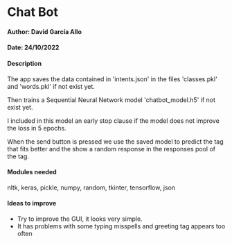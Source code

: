 # Chat Bot

#### Author: David García Allo
#### Date: 24/10/2022

#### Description
The app saves the data contained in 'intents.json' in the files 'classes.pkl' and 'words.pkl' if not exist yet.

Then trains a Sequential Neural Network model 'chatbot_model.h5' if not exist yet.

I included in this model an early stop clause if the model does not improve the loss in 5 epochs.

When the send button is pressed we use the saved model to predict the tag that fits better and the show a random 
response in the responses pool of the tag.


#### Modules needed
nltk, keras, pickle, numpy, random, tkinter, tensorflow, json

#### Ideas to improve
- Try to improve the GUI, it looks very simple.
- It has problems with some typing misspells and greeting tag appears too often